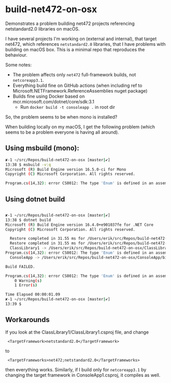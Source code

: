 # build-net472-on-osx
Demonstrates a problem building net472 projects referencing netstandard2.0 libraries on macOS.

I have several projects I'm working on (external and internal), that target net472, which references `netstandard2.0` 
libraries,
that I have problems with building on macOS box. This is a minimal repo that reproduces the behaviour.

Some notes:

* The problem affects only `net472` full-framework builds, not `netcoreapp3.1`. 
* Everything build fine on GitHub actions (when including ref to Microsoft.NETFramework.ReferenceAssemblies nuget package)
* Builds fine using Docker based on mcr.microsoft.com/dotnet/core/sdk:3.1 
  * Run `docker build -t consoleapp .` in   root dir

So, the problem seems to be when mono is installed?

When building locally on my macOS, I get the following problem (which seems to be a problem everyone is having all around).


## Using msbuild (mono):
```sh
✘-1 ~/src/Repos/build-net472-on-osx [master|✔] 
13:38 $ msbuild -v:q
Microsoft (R) Build Engine version 16.5.0-ci for Mono
Copyright (C) Microsoft Corporation. All rights reserved.

Program.cs(14,32): error CS0012: The type 'Enum' is defined in an assembly that is not referenced. You must add a reference to assembly 'netstandard, Version=2.0.0.0, Culture=neutral, PublicKeyToken=cc7b13ffcd2ddd51'. [/Users/erik/src/Repos/build-net472-on-osx/ConsoleApp/ConsoleApp.csproj]
```

## Using dotnet build

```sh

✘-1 ~/src/Repos/build-net472-on-osx [master|✔] 
13:38 $ dotnet build
Microsoft (R) Build Engine version 16.4.0+e901037fe for .NET Core
Copyright (C) Microsoft Corporation. All rights reserved.

  Restore completed in 31.55 ms for /Users/erik/src/Repos/build-net472-on-osx/ConsoleApp/ConsoleApp.csproj.
  Restore completed in 31.55 ms for /Users/erik/src/Repos/build-net472-on-osx/ClassLibrary1/ClassLibrary1.csproj.
  ClassLibrary1 -> /Users/erik/src/Repos/build-net472-on-osx/ClassLibrary1/bin/Debug/netstandard2.0/ClassLibrary1.dll
Program.cs(14,32): error CS0012: The type 'Enum' is defined in an assembly that is not referenced. You must add a reference to assembly 'netstandard, Version=2.0.0.0, Culture=neutral, PublicKeyToken=cc7b13ffcd2ddd51'. [/Users/erik/src/Repos/build-net472-on-osx/ConsoleApp/ConsoleApp.csproj]
  ConsoleApp -> /Users/erik/src/Repos/build-net472-on-osx/ConsoleApp/bin/Debug/netcoreapp3.1/ConsoleApp.dll

Build FAILED.

Program.cs(14,32): error CS0012: The type 'Enum' is defined in an assembly that is not referenced. You must add a reference to assembly 'netstandard, Version=2.0.0.0, Culture=neutral, PublicKeyToken=cc7b13ffcd2ddd51'. [/Users/erik/src/Repos/build-net472-on-osx/ConsoleApp/ConsoleApp.csproj]
    0 Warning(s)
    1 Error(s)

Time Elapsed 00:00:01.09
✘-1 ~/src/Repos/build-net472-on-osx [master|✔] 
13:39 $ 
```

## Workarounds

If you look at the ClassLibrary1/ClassLibrary1.csproj file, and change

```
 <TargetFramework>netstandard2.0</TargetFramework>
```

to 

```
 <TargetFrameworks>net472;netstandard2.0</TargetFrameworks>
```

then everything works. Similarly, if I build only for `netcoreapp3.1` by changing the target framework in ConsoleApp1.csproj,
it compiles as well.
